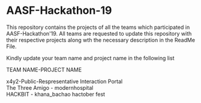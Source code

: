 # AASF-Hackathon-19

This repository contains the projects of all the teams which participated in AASF-Hackathon'19.
All teams are requested to update this repository with their respective projects along wth the necessary description in the ReadMe File.

Kindly update your team name and project name in the following list

TEAM NAME-PROJECT NAME  

x4y2-Public-Respresentative Interaction Portal    
The Three Amigo - modernhospital  
HACKBIT - khana_bachao
hactober fest
